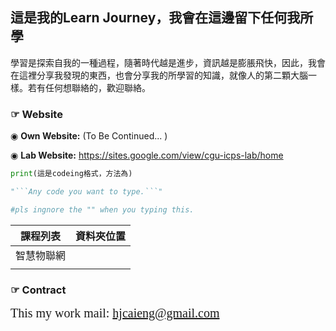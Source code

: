 ## 這是我的Learn Journey，我會在這邊留下任何我所學
學習是探索自我的一種過程，隨著時代越是進步，資訊越是膨脹飛快，因此，我會在這裡分享我發現的東西，也會分享我的所學習的知識，就像人的第二顆大腦一樣。若有任何想聯絡的，歡迎聯絡。

### **☞ Website**

◉ **Own Website:** (To Be Continued... )

◉ **Lab Website:** https://sites.google.com/view/cgu-icps-lab/home

``` python
print(這是codeing格式，方法為)

"```Any code you want to type.```"

#pls ingnore the "" when you typing this.
```


|課程列表|資料夾位置|
| --- | --- |
|智慧物聯網|[]()|
|||

### **☞ Contract**
<span style="font-family: cursive; font-size: 20px;">This my work mail: hjcaieng@gmail.com</span>


